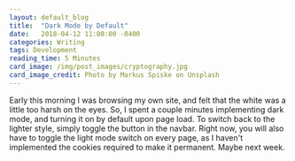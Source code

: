```yaml
---
layout: default_blog
title:  "Dark Mode by Default"
date:   2018-04-12 11:00:00 -0400
categories: Writing
tags: Development
reading_time: 5 Minutes
card_image: /img/post_images/cryptography.jpg
card_image_credit: Photo by Markus Spiske on Unsplash
---
```


Early this morning I was browsing my own site, and felt that the white was a
little too harsh on the eyes. So, I spent a couple minutes implementing dark
mode, and turning it on by default upon page load. To switch back to the lighter
style, simply toggle the button in the navbar. Right now, you will also have to
toggle the light mode switch on every page, as I haven't implemented the cookies
required to make it permanent. Maybe next week.
